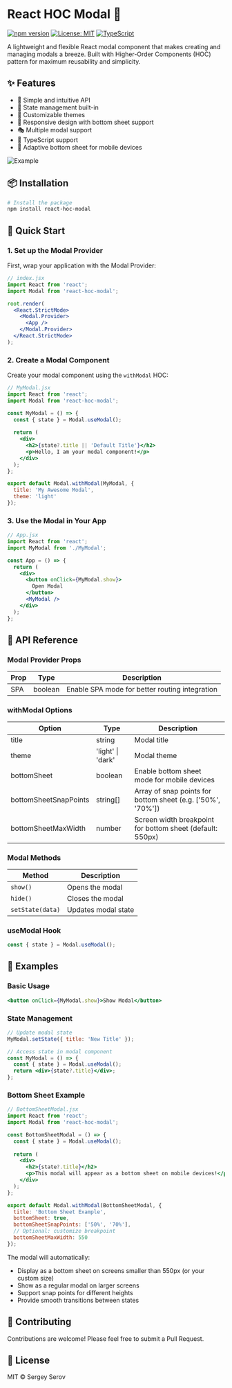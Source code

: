 # React HOC Modal 🚀

[![npm version](https://img.shields.io/npm/v/react-hoc-modal.svg)](https://www.npmjs.com/package/react-hoc-modal)
[![License: MIT](https://img.shields.io/badge/License-MIT-yellow.svg)](https://opensource.org/licenses/MIT)
[![TypeScript](https://img.shields.io/badge/TypeScript-Ready-blue.svg)](https://www.typescriptlang.org/)

A lightweight and flexible React modal component that makes creating and managing modals a breeze. Built with Higher-Order Components (HOC) pattern for maximum reusability and simplicity.

## ✨ Features

- 🎯 Simple and intuitive API
- 🔄 State management built-in
- 🎨 Customizable themes
- 📱 Responsive design with bottom sheet support
- 🎭 Multiple modal support
- 🔌 TypeScript support
- 📱 Adaptive bottom sheet for mobile devices

![Example](https://raw.githubusercontent.com/SergoMorello/react.hoc.modal/master/gif/chrome-capture-2025-6-6.gif)

## 📦 Installation

```bash
# Install the package
npm install react-hoc-modal
```

## 🚀 Quick Start

### 1. Set up the Modal Provider

First, wrap your application with the Modal Provider:

```jsx
// index.jsx
import React from 'react';
import Modal from 'react-hoc-modal';

root.render(
  <React.StrictMode>
    <Modal.Provider>
      <App />
    </Modal.Provider>
  </React.StrictMode>
);
```

### 2. Create a Modal Component

Create your modal component using the `withModal` HOC:

```jsx
// MyModal.jsx
import React from 'react';
import Modal from 'react-hoc-modal';

const MyModal = () => {
  const { state } = Modal.useModal();
  
  return (
    <div>
      <h2>{state?.title || 'Default Title'}</h2>
      <p>Hello, I am your modal component!</p>
    </div>
  );
};

export default Modal.withModal(MyModal, {
  title: 'My Awesome Modal',
  theme: 'light'
});
```

### 3. Use the Modal in Your App

```jsx
// App.jsx
import React from 'react';
import MyModal from './MyModal';

const App = () => {
  return (
    <div>
      <button onClick={MyModal.show}>
        Open Modal
      </button>
      <MyModal />
    </div>
  );
};
```

## 🔧 API Reference

### Modal Provider Props

| Prop | Type | Description |
|------|------|-------------|
| SPA | boolean | Enable SPA mode for better routing integration |

### withModal Options

| Option | Type | Description |
|--------|------|-------------|
| title | string | Modal title |
| theme | 'light' \| 'dark' | Modal theme |
| bottomSheet | boolean | Enable bottom sheet mode for mobile devices |
| bottomSheetSnapPoints | string[] | Array of snap points for bottom sheet (e.g. ['50%', '70%']) |
| bottomSheetMaxWidth | number | Screen width breakpoint for bottom sheet (default: 550px) |

### Modal Methods

| Method | Description |
|--------|-------------|
| `show()` | Opens the modal |
| `hide()` | Closes the modal |
| `setState(data)` | Updates modal state |

### useModal Hook

```jsx
const { state } = Modal.useModal();
```

## 📝 Examples

### Basic Usage

```jsx
<button onClick={MyModal.show}>Show Modal</button>
```

### State Management

```jsx
// Update modal state
MyModal.setState({ title: 'New Title' });

// Access state in modal component
const MyModal = () => {
  const { state } = Modal.useModal();
  return <div>{state?.title}</div>;
};
```

### Bottom Sheet Example

```jsx
// BottomSheetModal.jsx
import React from 'react';
import Modal from 'react-hoc-modal';

const BottomSheetModal = () => {
  const { state } = Modal.useModal();
  
  return (
    <div>
      <h2>{state?.title}</h2>
      <p>This modal will appear as a bottom sheet on mobile devices!</p>
    </div>
  );
};

export default Modal.withModal(BottomSheetModal, {
  title: 'Bottom Sheet Example',
  bottomSheet: true,
  bottomSheetSnapPoints: ['50%', '70%'],
  // Optional: customize breakpoint
  bottomSheetMaxWidth: 550
});
```

The modal will automatically:
- Display as a bottom sheet on screens smaller than 550px (or your custom size)
- Show as a regular modal on larger screens
- Support snap points for different heights
- Provide smooth transitions between states

## 🤝 Contributing

Contributions are welcome! Please feel free to submit a Pull Request.

## 📄 License

MIT © Sergey Serov
